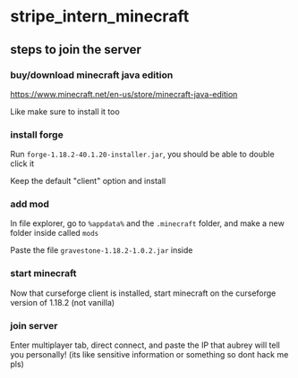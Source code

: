 # stripe_intern_minecraft

## steps to join the server

### buy/download minecraft **java edition**

https://www.minecraft.net/en-us/store/minecraft-java-edition

Like make sure to install it too

### install forge

Run `forge-1.18.2-40.1.20-installer.jar`, you should be able to double click it

Keep the default "client" option and install

### add mod

In file explorer, go to `%appdata%` and the `.minecraft` folder, and make a new folder inside called `mods`

Paste the file `gravestone-1.18.2-1.0.2.jar` inside

### start minecraft

Now that curseforge client is installed, start minecraft on the curseforge version of 1.18.2 (not vanilla)

### join server

Enter multiplayer tab, direct connect, and paste the IP that aubrey will tell you personally! (its like sensitive information or something so dont hack me pls)
